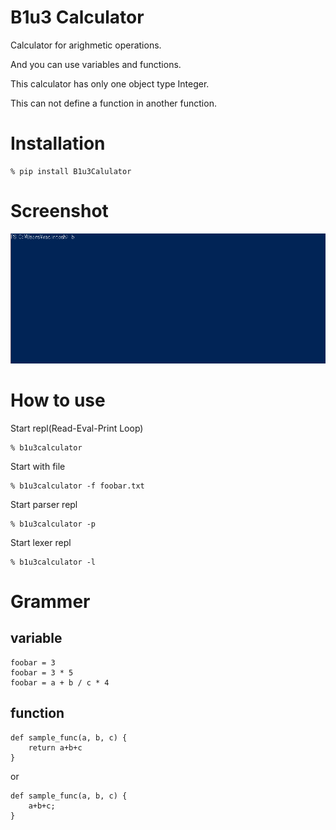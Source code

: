 # B1u3 Calculator

Calculator for arighmetic operations.

And you can use variables and functions.

This calculator has only one object type Integer.

This can not define a function in another function. 

# Installation

```
% pip install B1u3Calulator
```

# Screenshot

![img](./imgs/sample.gif)

# How to use

Start repl(Read-Eval-Print Loop)

```
% b1u3calculator
```

Start with file

```
% b1u3calculator -f foobar.txt
```

Start parser repl

```
% b1u3calculator -p
```

Start lexer repl

```
% b1u3calculator -l
```

# Grammer

## variable

```
foobar = 3
foobar = 3 * 5
foobar = a + b / c * 4
```

## function

```
def sample_func(a, b, c) {
    return a+b+c
}
```

or

```
def sample_func(a, b, c) {
    a+b+c;
}
```

